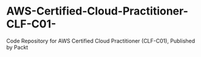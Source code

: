 


# AWS-Certified-Cloud-Practitioner-CLF-C01-
Code Repository for AWS Certified Cloud Practitioner (CLF-C01), Published by Packt
